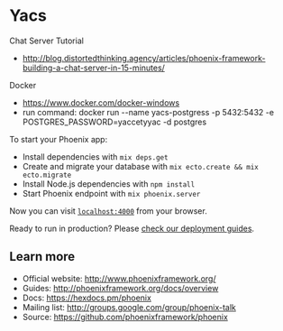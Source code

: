 # Yacs

Chat Server Tutorial
* http://blog.distortedthinking.agency/articles/phoenix-framework-building-a-chat-server-in-15-minutes/

Docker
* https://www.docker.com/docker-windows
* run command: docker run --name yacs-postgress -p 5432:5432 -e POSTGRES_PASSWORD=yaccetyyac -d postgres

To start your Phoenix app:

  * Install dependencies with `mix deps.get`
  * Create and migrate your database with `mix ecto.create && mix ecto.migrate`
  * Install Node.js dependencies with `npm install`
  * Start Phoenix endpoint with `mix phoenix.server`

Now you can visit [`localhost:4000`](http://localhost:4000) from your browser.

Ready to run in production? Please [check our deployment guides](http://www.phoenixframework.org/docs/deployment).

## Learn more

  * Official website: http://www.phoenixframework.org/
  * Guides: http://phoenixframework.org/docs/overview
  * Docs: https://hexdocs.pm/phoenix
  * Mailing list: http://groups.google.com/group/phoenix-talk
  * Source: https://github.com/phoenixframework/phoenix
